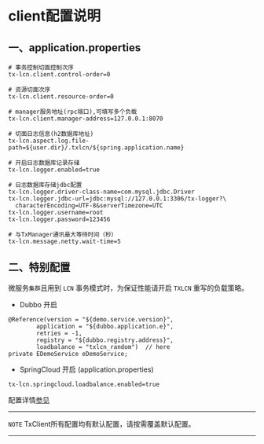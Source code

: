 # client配置说明
## 一、application.properties
```properties
# 事务控制切面控制次序
tx-lcn.client.control-order=0

# 资源切面次序
tx-lcn.client.resource-order=0

# manager服务地址(rpc端口),可填写多个负载
tx-lcn.client.manager-address=127.0.0.1:8070

# 切面日志信息(h2数据库地址)
tx-lcn.aspect.log.file-path=${user.dir}/.txlcn/${spring.application.name}

# 开启日志数据库记录存储
tx-lcn.logger.enabled=true

# 日志数据库存储jdbc配置
tx-lcn.logger.driver-class-name=com.mysql.jdbc.Driver
tx-lcn.logger.jdbc-url=jdbc:mysql://127.0.0.1:3306/tx-logger?\
  characterEncoding=UTF-8&serverTimezone=UTC
tx-lcn.logger.username=root
tx-lcn.logger.password=123456

# 与TxManager通讯最大等待时间（秒）
tx-lcn.message.netty.wait-time=5

```

## 二、特别配置
微服务`集群`且用到 `LCN` 事务模式时，为保证性能请开启 `TXLCN` 重写的负载策略。  

* Dubbo 开启
```$xslt
@Reference(version = "${demo.service.version}",
        application = "${dubbo.application.e}",
        retries = -1,
        registry = "${dubbo.registry.address}",
        loadbalance = "txlcn_random")  // here
private EDemoService eDemoService;
```
* SpringCloud 开启 (application.properties)
```properties
tx-lcn.springcloud.loadbalance.enabled=true
```

配置详情[参见](distributed.html)

----------------

`NOTE` TxClient所有配置均有默认配置，请按需覆盖默认配置。

----------------
